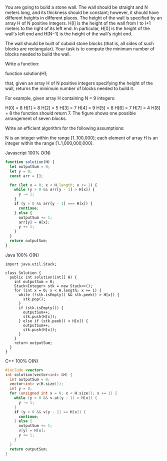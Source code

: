 You are going to build a stone wall. The wall should be straight and N meters long, and its thickness should be constant; however, it should have different heights in different places. The height of the wall is specified by an array H of N positive integers. H[I] is the height of the wall from I to I+1 meters to the right of its left end. In particular, H[0] is the height of the wall's left end and H[N−1] is the height of the wall's right end.

The wall should be built of cuboid stone blocks (that is, all sides of such blocks are rectangular). Your task is to compute the minimum number of blocks needed to build the wall.

Write a function:

function solution(H);

that, given an array H of N positive integers specifying the height of the wall, returns the minimum number of blocks needed to build it.

For example, given array H containing N = 9 integers:

  H[0] = 8    H[1] = 8    H[2] = 5
  H[3] = 7    H[4] = 9    H[5] = 8
  H[6] = 7    H[7] = 4    H[8] = 8
the function should return 7. The figure shows one possible arrangement of seven blocks.

Write an efficient algorithm for the following assumptions:

N is an integer within the range [1..100,000];
each element of array H is an integer within the range [1..1,000,000,000].



Javascript 100% O(N) 
```javascript
function solution(H) {
  let outputSum = 0;
  let y = 0;
  const arr = [];

  for (let x = 0; x < H.length; x += 1) {
    while (y > 0 && arr[y - 1] > H[x]) {
      y -= 1;
    }
    if (y > 0 && arr[y - 1] === H[x]) {
      continue;
    } else {
      outputSum += 1;
      arr[y] = H[x];
      y += 1;
    }
  }
  return outputSum;
}

```


Java 100% O(N)
```
import java.util.Stack;

class Solution {
  public int solution(int[] H) {
    int outputSum = 0;
    Stack<Integer> stk = new Stack<>();
    for (int x = 0; x < H.length; x += 1) {
      while (!stk.isEmpty() && stk.peek() > H[x]) {
        stk.pop();
      }
      if (stk.isEmpty()) {
        outputSum++;
        stk.push(H[x]);
      } else if (stk.peek() < H[x]) {
        outputSum++;
        stk.push(H[x]);
      }
    }
    return outputSum;
  }
}
```



C++ 100% O(N)
```c++
#include <vector>
int solution(vector<int> &H) {
  int outputSum = 0;
  vector<int> v(H.size());
  int y = 0;
  for (unsigned int x = 0; x < H.size(); x += 1) {
    while (y > 0 && v.at(y - 1) > H[x]) {
      y -= 1;
    }
    if (y > 0 && v[y - 1] == H[x]) {
      continue;
    } else {
      outputSum += 1;
      v[y] = H[x];
      y += 1;
    }
  }
  return outputSum;
}
```
